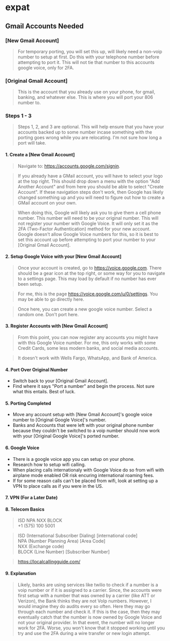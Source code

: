 # expat

## Gmail Accounts Needed

### [New Gmail Account]

>For temporary porting, you will set this up, will likely need a non-voip number to setup at first. Do this with your telephone number before attempting to port it. This will not tie that number to this accounts google voice, only for 2FA.


### [Original Gmail Account]

>This is the account that you already use on your phone, for gmail, banking, and whatever else. This is where you will port your 806 number to. 

### Steps 1 - 3
>Steps 1, 2, and 3 are optional. This will help ensure that you have your accounts backed up to some number incase something with the porting goes wrong while you are relocating. I'm not sure how long a port will take.

#### 1. Create a [New Gmail Account]

>Navigate to: https://accounts.google.com/signin. 

>If you already have a GMail account, you will have to select your logo at the top right. This should drop down a menu with the option "Add Another Account" and from here you should be able to select "Create Account". If these navigation steps don't work, then Google has likely changed something up and you will need to figure out how to create a GMail account on your own.

>When doing this, Google will likely ask you to give them a cell phone number. This number will need to be your original number. This will not register your number with Google Voice. It will only set it as the 2FA (Two-Factor Authentication) method for your new account. Google doesn't allow Google Voice numbers for this, so it is best to set this account up before attempting to port your number to your [Original Gmail Account]. 

#### 2. Setup Google Voice with your [New Gmail Account]

>Once your account is created, go to https://voice.google.com. There should be a gear icon at the top right, or some way for you to navigate to a settings page. This may load by default if no number has ever been setup. 

>For me, this is the page https://voice.google.com/u/0/settings. You may be able to go directly here. 

>Once here, you can create a new google voice number. Select a random one. Don't port here. 

#### 3. Register Accounts with [New Gmail Account]
>From this point, you can now register any accounts you might have with this Google Voice number. For me, this only works with some Credit Cards, some less modern banks, and social media accounts. 

>It doesn't work with Wells Fargo, WhatsApp, and Bank of America.

#### 4. Port Over Original Number
- Switch back to your [Original Gmail Account].
- Find where it says "Port a number" and begin the process. Not sure what this entails. Best of luck.

#### 5. Porting Completed
- Move any account setup with [New Gmail Account]'s google voice number to [Original Google Voice]'s number.
- Banks and Accounts that were left with your original phone number because they couldn't be switched to a voip number should now work with your [Original Google Voice]'s ported number.

#### 6. Google Voice
- There is a google voice app you can setup on your phone.
- Research how to setup wifi calling.
- When placing calls internationaly with Google Voice do so from wifi with airplane mode enabled OR risk encuring international roaming fees. 
- If for some reason calls can't be placed from wifi, look at setting up a VPN to place calls as if you were in the US. 

#### 7. VPN (For a Later Date)

#### 8. Telecom Basics
>ISD NPA  NXX BLOCK<br>
>+1 (575) 100 5001

>ISD (International Subscriber Dialing) [international code]<br>
>NPA (Number Planning Area) [Area Code]<br>
>NXX (Exchange code) <br>
>BLOCK (Line Number) [Subscriber Number]<br>

>https://localcallingguide.com/

#### 9. Explanation
>Likely, banks are using services like twilio to check if a number is a voip number or if it is assigned to a carrier. Since, the accounts were first setup with a number that was owned by a carrier (like ATT or Verizon), the Bank thinks they are not VoIp numbers. However, I would imagine they do audits every so often. Here they may go through each number and check it. If this is the case, then they may eventually catch that the number is now owned by Google Voice and not your original provider. In that event, the number will no longer work for 2FA. Worse, you won't know that it stopped working until you try and use the 2FA during a wire transfer or new login attempt. 